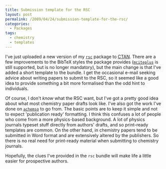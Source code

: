 ```yaml
---
title: Submission template for the RSC
layout: post
permalink: /2009/04/24/submission-template-for-the-rsc/
categories:
  - Packages
tags:
  - chemistry
  - templates
---
```

I've just uploaded a new version of my [`rsc`](https://ctan.org/pkg/rsc) package to [CTAN](https://www.ctan.org). There are a few improvements to the BibTeX styles the package provides ([`mciteplus`](https://ctan.org/pkg/mciteplus) is still supported, but is no longer mandatory), but the main change is that I've added a short template to the bundle. I get the occasional e-mail seeking advice about writing papers to submit to the RSC, so it seemed like a good idea to provide something a bit more formalised than the odd hint to individuals.

Of course, I don't _know_ what the RSC want, but I've got a pretty good idea about what most chemistry paper drafts look like. I've also got the work I've done on [`achemso`](https://ctan.org/pkg/achemso) to go from. The basic points are to keep it simple and not to expect 'publication ready' formatting. I think this confuses a lot of people who come from a more physics-based background. A lot of physics journals typeset stuff directly from authors' drafts, and so print-ready templates are common. On the other hand, in chemistry papers tend to be submitted in Word format and are extensively altered by the publishers. So there is no real need for print-ready material when submitting to chemistry journals.

Hopefully, the clues I've provided in the `rsc` bundle will make life a little easier for prospective authors.
